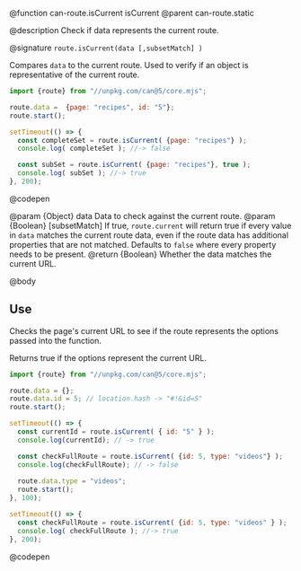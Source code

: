 @function can-route.isCurrent isCurrent
@parent can-route.static

@description Check if data represents the current route.

@signature `route.isCurrent(data [,subsetMatch] )`

  Compares `data` to the current route. Used to verify if an object is
  representative of the current route.

  ```js
  import {route} from "//unpkg.com/can@5/core.mjs";

  route.data =  {page: "recipes", id: "5"};
  route.start();

  setTimeout(() => {
    const completeSet = route.isCurrent( {page: "recipes"} );
    console.log( completeSet ); //-> false

    const subSet = route.isCurrent( {page: "recipes"}, true );
    console.log( subSet ); //-> true
  }, 200);
  ```
  @codepen

  @param {Object} data Data to check against the current route.
  @param {Boolean} [subsetMatch] If true, `route.current` will return true
  if every value in `data` matches the current route data, even if
  the route data has additional properties that are not matched.  Defaults to `false`
  where every property needs to be present.
  @return {Boolean} Whether the data matches the current URL.

@body

## Use

Checks the page's current URL to see if the route represents the options
passed into the function.

Returns true if the options represent the current URL.

```js
import {route} from "//unpkg.com/can@5/core.mjs";

route.data = {};
route.data.id = 5; // location.hash -> "#!&id=5"
route.start();

setTimeout(() => {
  const currentId = route.isCurrent( { id: "5" } );
  console.log(currentId); // -> true

  const checkFullRoute = route.isCurrent( {id: 5, type: "videos"} );
  console.log(checkFullRoute); // -> false
  
  route.data.type = "videos";
  route.start();
}, 100);

setTimeout(() => {
  const checkFullRoute = route.isCurrent( {id: 5, type: "videos" } );
  console.log( checkFullRoute ); //-> true
}, 200);

```
@codepen
